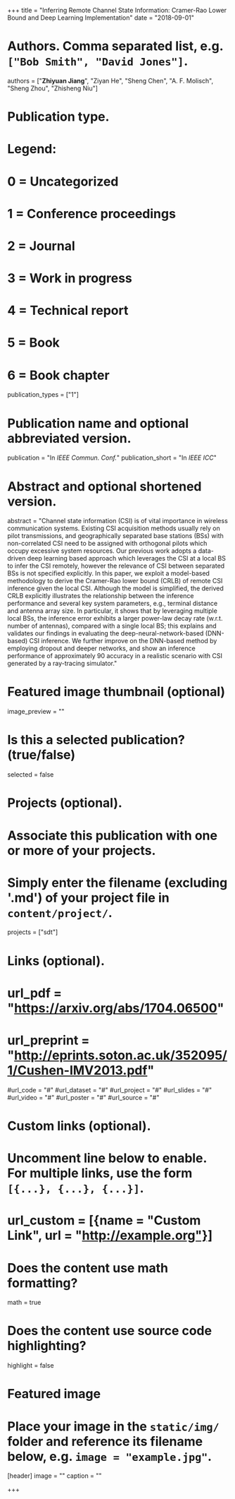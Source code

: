 +++
title = "Inferring Remote Channel State Information: Cramer-Rao Lower Bound and Deep Learning Implementation"
date = "2018-09-01"

# Authors. Comma separated list, e.g. `["Bob Smith", "David Jones"]`.
authors = ["**Zhiyuan Jiang**", "Ziyan He", "Sheng Chen", "A. F. Molisch", "Sheng Zhou", "Zhisheng Niu"]

# Publication type.
# Legend:
# 0 = Uncategorized
# 1 = Conference proceedings
# 2 = Journal
# 3 = Work in progress
# 4 = Technical report
# 5 = Book
# 6 = Book chapter
publication_types = ["1"]

# Publication name and optional abbreviated version.
publication = "In *IEEE Commun. Conf.*"
publication_short = "In *IEEE ICC*"

# Abstract and optional shortened version.
abstract = "Channel state information (CSI) is of vital importance in wireless communication systems. Existing CSI acquisition methods usually rely on pilot transmissions, and geographically separated base stations (BSs) with non-correlated CSI need to be assigned with orthogonal pilots which occupy excessive system resources. Our previous work adopts a data-driven deep learning based approach which leverages the CSI at a local BS to infer the CSI remotely, however the relevance of CSI between separated BSs is not specified explicitly. In this paper, we exploit a model-based methodology to derive the Cramer-Rao lower bound (CRLB) of remote CSI inference given the local CSI. Although the model is simplified, the derived CRLB explicitly illustrates the relationship between the inference performance and several key system parameters, e.g., terminal distance and antenna array size. In particular, it shows that by leveraging multiple local BSs, the inference error exhibits a larger power-law decay rate (w.r.t. number of antennas), compared with a single local BS; this explains and validates our findings in evaluating the deep-neural-network-based (DNN-based) CSI inference. We further improve on the DNN-based method by employing dropout and deeper networks, and show an inference performance of approximately $90%$ accuracy in a realistic scenario with CSI generated by a ray-tracing simulator."

# Featured image thumbnail (optional)
image_preview = ""

# Is this a selected publication? (true/false)
selected = false

# Projects (optional).
#   Associate this publication with one or more of your projects.
#   Simply enter the filename (excluding '.md') of your project file in `content/project/`.
projects = ["sdt"]

# Links (optional).
# url_pdf = "https://arxiv.org/abs/1704.06500"
# url_preprint = "http://eprints.soton.ac.uk/352095/1/Cushen-IMV2013.pdf"
#url_code = "#"
#url_dataset = "#"
#url_project = "#"
#url_slides = "#"
#url_video = "#"
#url_poster = "#"
#url_source = "#"

# Custom links (optional).
#   Uncomment line below to enable. For multiple links, use the form `[{...}, {...}, {...}]`.
# url_custom = [{name = "Custom Link", url = "http://example.org"}]

# Does the content use math formatting?
math = true

# Does the content use source code highlighting?
highlight = false

# Featured image
# Place your image in the `static/img/` folder and reference its filename below, e.g. `image = "example.jpg"`.
[header]
image = ""
caption = ""

+++

